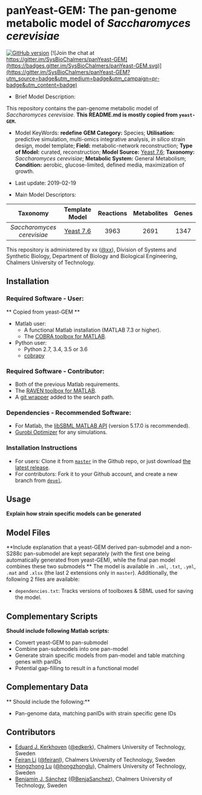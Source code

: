 # panYeast-GEM: The pan-genome metabolic model of _Saccharomyces cerevisiae_

[![GitHub version](https://badge.fury.io/gh/sysbiochalmers%2FpanYeast-gem.svg)](https://badge.fury.io/gh/sysbiochalmers%2FpanYeast-gem) [![Join the chat at https://gitter.im/SysBioChalmers/panYeast-GEM](https://badges.gitter.im/SysBioChalmers/panYeast-GEM.svg)](https://gitter.im/SysBioChalmers/panYeast-GEM?utm_source=badge&utm_medium=badge&utm_campaign=pr-badge&utm_content=badge)

* Brief Model Description:

This repository contains the pan-genome metabolic model of _Saccharomyces cerevisiae_. **This README.md is mostly copied from `yeast-GEM`.**

* Model KeyWords:
**redefine**
**GEM Category:** Species; **Utilisation:** predictive simulation, multi-omics integrative analysis, _in silico_ strain design, model template; **Field:** metabolic-network reconstruction; **Type of Model:** curated, reconstruction; **Model Source:** [Yeast 7.6](https://sourceforge.net/projects/yeast/); **Taxonomy:** _Saccharomyces cerevisiae_; **Metabolic System:** General Metabolism; **Condition:** aerobic, glucose-limited, defined media, maximization of growth.

* Last update: 2019-02-19

* Main Model Descriptors:

|Taxonomy | Template Model | Reactions | Metabolites| Genes |
|:-------:|:--------------:|:---------:|:----------:|:-----:|
|_Saccharomyces cerevisiae_|[Yeast 7.6](https://sourceforge.net/projects/yeast/)|3963|2691|1347|

This repository is administered by xx ([@xx](https://github.com/xx)), Division of Systems and Synthetic Biology, Department of Biology and Biological Engineering, Chalmers University of Technology.

## Installation

### Required Software - User:
** Copied from yeast-GEM **
* Matlab user:
  * A functional Matlab installation (MATLAB 7.3 or higher).
  * The [COBRA toolbox for MATLAB](https://github.com/opencobra/cobratoolbox).
* Python user:
  * Python 2.7, 3.4, 3.5 or 3.6
  * [cobrapy](https://github.com/opencobra/cobrapy)

### Required Software - Contributor:

* Both of the previous Matlab requirements.
* The [RAVEN toolbox for MATLAB](https://github.com/SysBioChalmers/RAVEN).
* A [git wrapper](https://github.com/manur/MATLAB-git) added to the search path.

### Dependencies - Recommended Software:
* For Matlab, the [libSBML MATLAB API](https://sourceforge.net/projects/sbml/files/libsbml/MATLAB%20Interface/) (version 5.17.0 is recommended).
* [Gurobi Optimizer](http://www.gurobi.com/registration/download-reg) for any simulations.

### Installation Instructions
* For users: Clone it from [`master`](https://github.com/SysBioChalmers/yeast-GEM) in the Github repo, or just download [the latest release](https://github.com/SysBioChalmers/yeast-GEM/releases).
* For contributors: Fork it to your Github account, and create a new branch from [`devel`](https://github.com/SysBioChalmers/yeast-GEM/tree/devel).

## Usage
**Explain how strain specific models can be generated**

## Model Files

**Include explanation that a yeast-GEM derived pan-submodel and a non-S288c pan-submodel are kept separately (with the first one being automatically generated from yeast-GEM), while the final pan model combines these two submodels **
The model is available in `.xml`, `.txt`, `.yml`, `.mat` and `.xlsx` (the last 2 extensions only in `master`). Additionally, the following 2 files are available:
* `dependencies.txt`: Tracks versions of toolboxes & SBML used for saving the model.

## Complementary Scripts
**Should include following Matlab scripts:**
* Convert yeast-GEM to pan-submodel
* Combine pan-submodels into one pan-model
* Generate strain specific models from pan-model and table matching genes with panIDs
* Potential gap-filling to result in a functional model

## Complementary Data
** Should include the following:**
* Pan-genome data, matching panIDs with strain specific gene IDs

## Contributors

* [Eduard J. Kerkhoven](https://www.chalmers.se/en/staff/Pages/Eduard-Kerkhoven.aspx) ([@edkerk](https://github.com/edkerk)), Chalmers University of Technology, Sweden
* [Feiran Li](https://www.chalmers.se/en/staff/Pages/feiranl.aspx) ([@feiranl](https://github.com/feiranl)), Chalmers University of Technology, Sweden
* [Hongzhong Lu](https://www.chalmers.se/en/Staff/Pages/luho.aspx) ([@hongzhonglu](https://github.com/hongzhonglu)), Chalmers University of Technology, Sweden
* [Benjamín J. Sánchez](https://www.chalmers.se/en/staff/Pages/bensan.aspx) ([@BenjaSanchez](https://github.com/benjasanchez)), Chalmers University of Technology, Sweden
